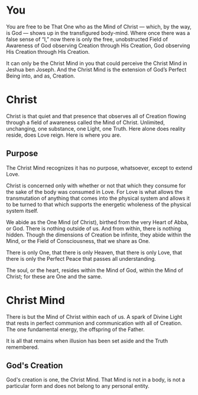 # You

You are free to be That One who as the Mind of Christ — which, by
the way, is God — shows up in the transfigured body-mind.  Where
once there was a false sense of “I,” now there is only the free,
unobstructed Field of Awareness of God observing Creation through
His Creation, God observing His Creation through His Creation.

It can only be the Christ Mind in you that could perceive the
Christ Mind in Jeshua ben Joseph. And the Christ Mind is the
extension of God’s Perfect Being into, and as, Creation.

# Christ

Christ is that quiet and that presence that observes all of
Creation flowing through a field of awareness called the Mind of
Christ. Unlimited, unchanging, one substance, one Light, one
Truth. Here alone does reality reside, does Love reign. Here is
where you are.

## Purpose

The Christ Mind recognizes it has no purpose, whatsoever, except
to extend Love.

Christ is concerned only with whether or not that which they
consume for the sake of the body was consumed in Love. For Love is
what allows the transmutation of anything that comes into the
physical system and allows it to be turned to that which supports
the energetic wholeness of the physical system itself.

We abide as the One Mind (of Christ), birthed from the very Heart
of Abba, or God. There is nothing outside of us. And from within,
there is nothing hidden.  Though the dimensions of Creation be
infinite, they abide within the Mind, or the Field of
Consciousness, that we share as One.

There is only One, that there is only Heaven, that there is only
Love, that there is only the Perfect Peace that passes all
understanding.

The soul, or the heart, resides within the Mind of God, within the
Mind of Christ; for these are One and the same.

# Christ Mind

There is but the Mind of Christ within each of us. A spark of
Divine Light that rests in perfect communion and communication
with all of Creation. The one fundamental energy, the offspring of
the Father.

It is all that remains when illusion has been set aside and the
Truth remembered.

## God's Creation

God's creation is one, the Christ Mind. That Mind is not in a
body, is not a particular form and does not belong to any personal
entity.
